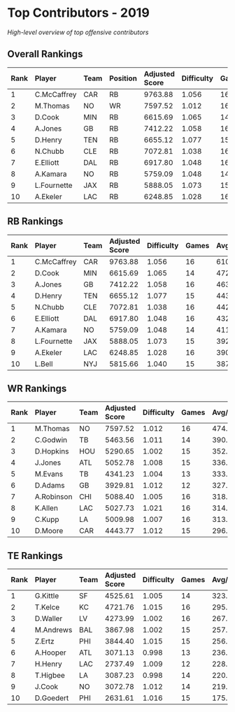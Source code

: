 # Top Contributors - 2019

*High-level overview of top offensive contributors*

## Overall Rankings

| Rank | Player      | Team | Position | Adjusted Score | Difficulty | Games | Avg/Game | Typical | Consistency | Trend      |
| :----| :-----------| :----| :--------| :--------------| :----------| :-----| :--------| :-------| :-----------| :----------|
| 1    | C.McCaffrey | CAR  | RB       | 9763.88        | 1.056      | 16    | 610.24   | 580.72  | 8/2/6       | Decreasing |
| 2    | M.Thomas    | NO   | WR       | 7597.52        | 1.012      | 16    | 474.85   | 465.33  | 8/3/5       | Stable     |
| 3    | D.Cook      | MIN  | RB       | 6615.69        | 1.065      | 14    | 472.55   | 453.49  | 7/0/7       | Decreasing |
| 4    | A.Jones     | GB   | RB       | 7412.22        | 1.058      | 16    | 463.26   | 426.28  | 8/2/6       | Stable     |
| 5    | D.Henry     | TEN  | RB       | 6655.12        | 1.077      | 15    | 443.67   | 420.09  | 6/2/7       | Increasing |
| 6    | N.Chubb     | CLE  | RB       | 7072.81        | 1.038      | 16    | 442.05   | 421.41  | 8/4/4       | Decreasing |
| 7    | E.Elliott   | DAL  | RB       | 6917.80        | 1.048      | 16    | 432.36   | 416.94  | 8/2/6       | Increasing |
| 8    | A.Kamara    | NO   | RB       | 5759.09        | 1.048      | 14    | 411.36   | 360.55  | 7/0/7       | Decreasing |
| 9    | L.Fournette | JAX  | RB       | 5888.05        | 1.073      | 15    | 392.54   | 333.53  | 6/2/7       | Stable     |
| 10   | A.Ekeler    | LAC  | RB       | 6248.85        | 1.028      | 16    | 390.55   | 387.03  | 8/1/7       | Decreasing |

## RB Rankings

| Rank | Player      | Team | Adjusted Score | Difficulty | Games | Avg/Game | Typical | Consistency | Trend      |
| :----| :-----------| :----| :--------------| :----------| :-----| :--------| :-------| :-----------| :----------|
| 1    | C.McCaffrey | CAR  | 9763.88        | 1.056      | 16    | 610.24   | 580.72  | 8/2/6       | Decreasing |
| 2    | D.Cook      | MIN  | 6615.69        | 1.065      | 14    | 472.55   | 453.49  | 7/0/7       | Decreasing |
| 3    | A.Jones     | GB   | 7412.22        | 1.058      | 16    | 463.26   | 426.28  | 8/2/6       | Stable     |
| 4    | D.Henry     | TEN  | 6655.12        | 1.077      | 15    | 443.67   | 420.09  | 6/2/7       | Increasing |
| 5    | N.Chubb     | CLE  | 7072.81        | 1.038      | 16    | 442.05   | 421.41  | 8/4/4       | Decreasing |
| 6    | E.Elliott   | DAL  | 6917.80        | 1.048      | 16    | 432.36   | 416.94  | 8/2/6       | Increasing |
| 7    | A.Kamara    | NO   | 5759.09        | 1.048      | 14    | 411.36   | 360.55  | 7/0/7       | Decreasing |
| 8    | L.Fournette | JAX  | 5888.05        | 1.073      | 15    | 392.54   | 333.53  | 6/2/7       | Stable     |
| 9    | A.Ekeler    | LAC  | 6248.85        | 1.028      | 16    | 390.55   | 387.03  | 8/1/7       | Decreasing |
| 10   | L.Bell      | NYJ  | 5815.66        | 1.040      | 15    | 387.71   | 386.40  | 7/3/5       | Stable     |

## WR Rankings

| Rank | Player     | Team | Adjusted Score | Difficulty | Games | Avg/Game | Typical | Consistency | Trend      |
| :----| :----------| :----| :--------------| :----------| :-----| :--------| :-------| :-----------| :----------|
| 1    | M.Thomas   | NO   | 7597.52        | 1.012      | 16    | 474.85   | 465.33  | 8/3/5       | Stable     |
| 2    | C.Godwin   | TB   | 5463.56        | 1.011      | 14    | 390.25   | 304.64  | 7/0/7       | Decreasing |
| 3    | D.Hopkins  | HOU  | 5290.65        | 1.002      | 15    | 352.71   | 317.25  | 7/1/7       | Increasing |
| 4    | J.Jones    | ATL  | 5052.78        | 1.008      | 15    | 336.85   | 266.38  | 6/2/7       | Stable     |
| 5    | M.Evans    | TB   | 4341.23        | 1.004      | 13    | 333.94   | 221.54  | 5/2/6       | Decreasing |
| 6    | D.Adams    | GB   | 3929.81        | 1.012      | 12    | 327.48   | 354.02  | 4/2/6       | Increasing |
| 7    | A.Robinson | CHI  | 5088.40        | 1.005      | 16    | 318.02   | 339.35  | 8/1/7       | Increasing |
| 8    | K.Allen    | LAC  | 5027.73        | 1.021      | 16    | 314.23   | 301.73  | 8/2/6       | Increasing |
| 9    | C.Kupp     | LA   | 5009.98        | 1.007      | 16    | 313.12   | 284.21  | 8/1/7       | Decreasing |
| 10   | D.Moore    | CAR  | 4443.77        | 1.012      | 15    | 296.25   | 301.78  | 7/4/4       | Increasing |

## TE Rankings

| Rank | Player    | Team | Adjusted Score | Difficulty | Games | Avg/Game | Typical | Consistency | Trend      |
| :----| :---------| :----| :--------------| :----------| :-----| :--------| :-------| :-----------| :----------|
| 1    | G.Kittle  | SF   | 4525.61        | 1.005      | 14    | 323.26   | 359.53  | 6/4/4       | Increasing |
| 2    | T.Kelce   | KC   | 4721.76        | 1.015      | 16    | 295.11   | 277.45  | 8/2/6       | Increasing |
| 3    | D.Waller  | LV   | 4273.99        | 1.002      | 16    | 267.12   | 239.08  | 8/1/7       | Stable     |
| 4    | M.Andrews | BAL  | 3867.98        | 1.002      | 15    | 257.87   | 260.29  | 7/2/6       | Stable     |
| 5    | Z.Ertz    | PHI  | 3844.40        | 1.015      | 15    | 256.29   | 210.38  | 7/0/8       | Increasing |
| 6    | A.Hooper  | ATL  | 3071.13        | 0.998      | 13    | 236.24   | 221.16  | 3/5/5       | Decreasing |
| 7    | H.Henry   | LAC  | 2737.49        | 1.009      | 12    | 228.12   | 207.86  | 5/1/6       | Decreasing |
| 8    | T.Higbee  | LA   | 3087.23        | 0.998      | 14    | 220.52   | 146.62  | 6/2/6       | Increasing |
| 9    | J.Cook    | NO   | 3072.78        | 1.012      | 14    | 219.48   | 185.40  | 7/0/7       | Increasing |
| 10   | D.Goedert | PHI  | 2631.61        | 1.016      | 15    | 175.44   | 185.51  | 6/1/8       | Increasing |

